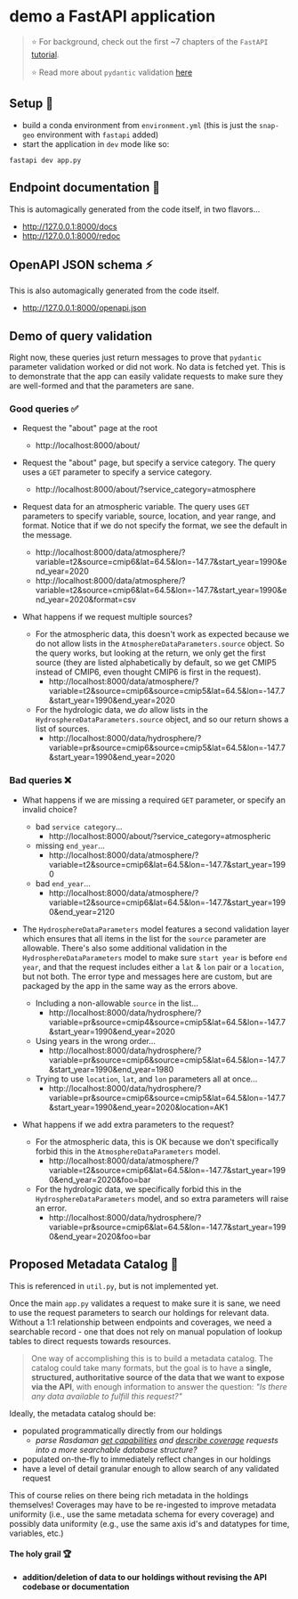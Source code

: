 # demo a FastAPI application
>:star: For background, check out the first ~7 chapters of the `FastAPI` [tutorial](https://fastapi.tiangolo.com/tutorial/).
>
>:star: Read more about `pydantic` validation [here](https://docs.pydantic.dev/latest/concepts/models/)

## Setup :wrench:
- build a conda environment from `environment.yml` (this is just the `snap-geo` environment with `fastapi` added)
- start the application in `dev` mode like so:
```
fastapi dev app.py
```

## Endpoint documentation :book:
This is automagically generated from the code itself, in two flavors...
- http://127.0.0.1:8000/docs
- http://127.0.0.1:8000/redoc

## OpenAPI JSON schema :zap:
This is also automagically generated from the code itself.
- http://127.0.0.1:8000/openapi.json


## Demo of query validation

Right now, these queries just return messages to prove that `pydantic` parameter validation worked or did not work. No data is fetched yet. This is to demonstrate that the app can easily validate requests to make sure they are well-formed and that the parameters are sane.

### Good queries :white_check_mark:
- Request the "about" page at the root
    - http://localhost:8000/about/

- Request the "about" page, but specify a service category. The query uses a `GET` parameter to specify a service category.
    - http://localhost:8000/about/?service_category=atmosphere

- Request data for an atmospheric variable. The query uses `GET` parameters to specify variable, source, location, and year range, and format. Notice that if we do not specify the format, we see the default in the message.
    - http://localhost:8000/data/atmosphere/?variable=t2&source=cmip6&lat=64.5&lon=-147.7&start_year=1990&end_year=2020
    - http://localhost:8000/data/atmosphere/?variable=t2&source=cmip6&lat=64.5&lon=-147.7&start_year=1990&end_year=2020&format=csv
- What happens if we request multiple sources?
    - For the atmospheric data, this doesn't work as expected because we do not allow lists in the `AtmosphereDataParameters.source` object. So the query works, but looking at the return, we only get the first source (they are listed alphabetically by default, so we get CMIP5 instead of CMIP6, even thought CMIP6 is first in the request).
        - http://localhost:8000/data/atmosphere/?variable=t2&source=cmip6&source=cmip5&lat=64.5&lon=-147.7&start_year=1990&end_year=2020
    - For the hydrologic data, we _do_ allow lists in the `HydrosphereDataParameters.source` object, and so our return shows a list of sources.
        - http://localhost:8000/data/hydrosphere/?variable=pr&source=cmip6&source=cmip5&lat=64.5&lon=-147.7&start_year=1990&end_year=2020

### Bad queries :x:
- What happens if we are missing a required `GET` parameter, or specify an invalid choice?
    - bad `service category`...
        - http://localhost:8000/about/?service_category=atmospheric
    - missing `end_year`...
        - http://localhost:8000/data/atmosphere/?variable=t2&source=cmip6&lat=64.5&lon=-147.7&start_year=1990
    - bad `end_year`...
        - http://localhost:8000/data/atmosphere/?variable=t2&source=cmip6&lat=64.5&lon=-147.7&start_year=1990&end_year=2120

 - The `HydrosphereDataParameters` model features a second validation layer which ensures that all items in the list for the `source` parameter are allowable. There's also some additional validation in the `HydrosphereDataParameters` model to make sure `start year` is before `end year`, and that the request includes either a `lat` & `lon` pair or a `location`, but not both. The error type and messages here are custom, but are packaged by the app in the same way as the errors above.
    - Including a non-allowable `source` in the list...
        - http://localhost:8000/data/hydrosphere/?variable=pr&source=cmip4&source=cmip5&lat=64.5&lon=-147.7&start_year=1990&end_year=2020
    - Using years in the wrong order...
        - http://localhost:8000/data/hydrosphere/?variable=pr&source=cmip6&source=cmip5&lat=64.5&lon=-147.7&start_year=1990&end_year=1980
    - Trying to use `location`, `lat`, and `lon` parameters all at once...
        - http://localhost:8000/data/hydrosphere/?variable=pr&source=cmip6&source=cmip5&lat=64.5&lon=-147.7&start_year=1990&end_year=2020&location=AK1

- What happens if we add extra parameters to the request?
    - For the atmospheric data, this is OK because we don't specifically forbid this in the `AtmosphereDataParameters` model.
        - http://localhost:8000/data/atmosphere/?variable=t2&source=cmip6&lat=64.5&lon=-147.7&start_year=1990&end_year=2020&foo=bar
    - For the hydrologic data, we specifically forbid this in the `HydrosphereDataParameters` model, and so extra parameters will raise an error.
        - http://localhost:8000/data/hydrosphere/?variable=pr&source=cmip6&lat=64.5&lon=-147.7&start_year=1990&end_year=2020&foo=bar


## Proposed Metadata Catalog :open_file_folder:
This is referenced in `util.py`, but is not implemented yet. 

Once the main `app.py` validates a request to make sure it is sane, we need to use the request parameters to search our holdings for relevant data. Without a 1:1 relationship between endpoints and coverages, we need a searchable record - one that does not rely on manual population of lookup tables to direct requests towards resources.

 >One way of accomplishing this is to build a metadata catalog. The catalog could take many formats, but the goal is to have a **single, structured, authoritative source of the data that we want to expose via the API**, with enough information to answer the question: _"Is there any data available to fulfill this request?"_

Ideally, the metadata catalog should be:

- populated programmatically directly from our holdings
    - _parse Rasdaman [get capabilities](https://zeus.snap.uaf.edu/rasdaman/ows?&SERVICE=WCS&ACCEPTVERSIONS=2.1.0&REQUEST=GetCapabilities) and [describe coverage](https://zeus.snap.uaf.edu/rasdaman/ows?&SERVICE=WCS&VERSION=2.1.0&REQUEST=DescribeCoverage&COVERAGEID=cmip6_monthly&outputType=GeneralGridCoverage) requests into a more searchable database structure?_
- populated on-the-fly to immediately reflect changes in our holdings
- have a level of detail granular enough to allow search of any validated request

This of course relies on there being rich metadata in the holdings themselves! Coverages may have to be re-ingested to improve metadata uniformity (i.e., use the same metadata schema for every coverage) and possibly data uniformity (e.g., use the same axis id's and datatypes for time, variables, etc.) 

#### The holy grail :trophy:
- **addition/deletion of data to our holdings without revising the API codebase or documentation**
